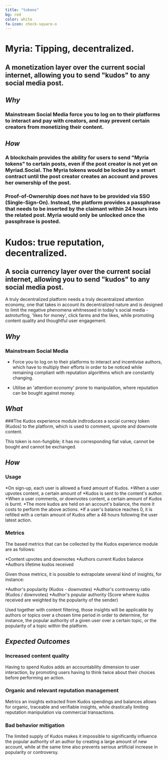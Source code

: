 ```yaml
---
title: "tokens"
bg: red
color: white
fa-icon: check-square-o
---
```


# Myria: Tipping, decentralized.

## A monetization layer over the current social internet, allowing you to send "kudos" to any social media post. 

## *Why* 

### Mainstream Social Media force you to log on to their platforms to interact and pay with creators, and may prevent certain creators from monetizing their content. 

## *How*

### A blockchain provides the ability for users to send "Myria tokens" to certain posts, even if the post creator is not yet on Myriad.Social. The Myria tokens would be locked by a smart contract until the post creator creates an account and proves her ownership of the post. 

### Proof-of-Ownership does *not* have to be provided via SSO (Single-Sign-On). Instead, the platform provides a passphrase that needs to be inserted by the claimant within 24 hours into the related post. Myria would only be unlocked once the passphrase is posted.

# Kudos: true reputation, decentralized.

## A socia currency layer over the current social internet, allowing you to send "kudos" to any social media post.  

A truly decentralized platform needs a truly decentralized attention economy, one that takes in account its decentralized nature and is designed to limit the negative phenomena whitnessed in today's social media -astroturfing, 'likes for money', click farms and the likes, while promoting content quality and thoughtful user engagement. 

## *Why* 

### Mainstream Social Media 

* Force you to log on to their platforms to interact and incentivise authors, which have to multiply their efforts in order to be noticed while remaining compliant with reputation algorithms which are constantly changing. 

* Utilise an 'attention economy' prone to manipulation, where reputation can be bought against money.  

## *What*

###The Kudos experience module indtroduces a social currecy token (Kudos) to the platform, which is used to comment, upvote and downvote content. 

This token is non-fungible; it has no corresponding fiat value, cannot be bought and cannot be exchanged. 

## *How*

### Usage

*On sign-up, each user is allowed a fixed amount of Kudos.
*When a user upvotes content, a certain amount of *Kudos is sent to the content's author.
*When a user comments, or downvotes content, a certain amount of Kudos is burnt. 
*The more kudos are held on an account's balance, the more it costs to perform the above actions. 
*If a user's balance reaches 0, it is refilled with a certain amount of Kudos after a 48 hours following the user latest action. 

### Metrics

The based metrics that can be collected by the Kudos experience module are as follows: 

*Content upvotes and downvotes
*Authors current Kudos balance
*Authors lifetime kudos received

Given those metrics, it is possible to extrapolate several kind of insights, for instance: 

*Author's popularity (Kudos - downvotes) 
*Author's controversy ratio (Kudos / downvotes)
*Author's popular authority (Score where kudos received are weighted by the popularity of the sender)

Used together with content filtering, those insights will be applicable by authors or topics over a chosen time period in order to determine, for instance, the popular authority of a given user over  a certain topic, or the popularity of a topic within the platform. 

## *Expected Outcomes*

### Increased content quality 
Having to spend Kudos adds an accountability dimension to user interaction, by promoting users having to think twice about their choices before performing an action. 

### Organic and relevant reputation management
Metrics an insights extracted from Kudos spendings and balances allows for organic, traceable and verifiable insights, while drastically limiting reputation manipulation via commercial transactions. 

### Bad behavior mitigation
The limited supply of Kudos makes it impossible to significantly influence the popular authority of an author by creating a large amount of new account, while at the same time also prevents serious artificial increase in popularity or controversy.
